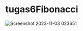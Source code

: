 # tugas6Fibonacci
![Screenshot 2023-11-03 023651](https://github.com/AbiyanfarasDanuyasa/tugas6Fibonacci/assets/115562487/4fa67689-ede5-4c97-a372-601b3c31754a)
